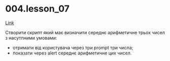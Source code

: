 # 004.lesson_07

[Link](https://witnesstime.github.io/FrontEndPro_Kolesnikov_HWs/004.lesson_07/index.html)

Створити скрипт який має визначити середнє арифметичне трьох чисел з насутпними умовами:

* отримати від користувача через три prompt три числа;
* показати через alert середнє арифметичне цих чисел.